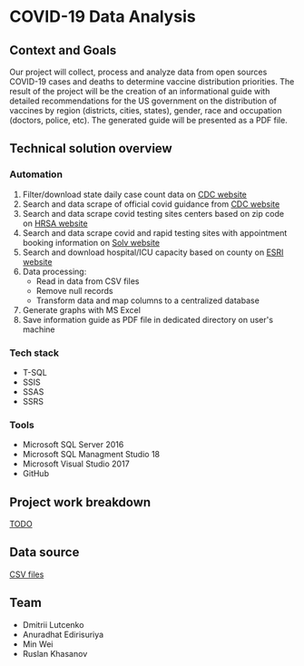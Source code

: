 # COVID-19 Data Analysis
## Context and Goals
Our project will collect, process and analyze data from open sources COVID-19 cases and deaths to determine vaccine distribution priorities. The result of the project will be the creation of an informational guide with detailed recommendations for the US government on the distribution of vaccines by region (districts, cities, states), gender, race and occupation (doctors, police, etc). The generated guide will be presented as a PDF file.
## Technical solution overview
### Automation
1. Filter/download state daily case count data on [CDC website](https://data.cdc.gov/Case-Surveillance/United-States-COVID-19-Cases-and-Deaths-by-State-o/9mfq-cb36/data)
2. Search and data scrape of official covid guidance from [CDC website](https://www.cdc.gov/coronavirus/2019-ncov/hcp/duration-isolation.html)
2. Search and data scrape covid testing sites centers based on zip code on [HRSA website](https://findahealthcenter.hrsa.gov/)
3. Search and data scrape covid and rapid testing sites with appointment booking information on [Solv website](https://www.solvhealth.com/)
4. Search and download hospital/ICU capacity based on county on [ESRI website](https://coronavirus-resources.esri.com/datasets/definitivehc::definitive-healthcare-usa-hospital-beds/)
5. Data processing: 
   * Read in data from CSV files
   * Remove null records 
   * Transform data and map columns to a centralized database
6. Generate graphs with MS Excel
7. Save information guide as PDF file in dedicated directory on user's machine
### Tech stack
- T-SQL
- SSIS
- SSAS
- SSRS
### Tools
- Microsoft SQL Server 2016
- Microsoft SQL Managment Studio 18 
- Microsoft Visual Studio 2017
- GitHub
## Project work breakdown
[TODO](TODO.md)
## Data source
[CSV files](Sources.md)
## Team
- Dmitrii Lutcenko 
- Anuradhat Edirisuriya
- Min Wei        
- Ruslan Khasanov
